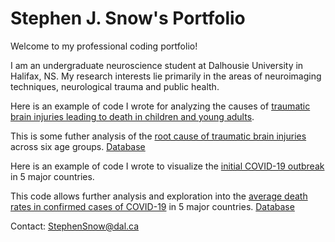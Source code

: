 # Stephen J. Snow's Portfolio
Welcome to my professional coding portfolio!

I am an undergraduate neuroscience student at Dalhousie University in Halifax, NS. My research interests lie primarily in the areas of neuroimaging techniques, neurological trauma and public health.


Here is an example of code I wrote for analyzing the causes of [traumatic brain injuries leading to death in children and young adults](2020-10-29-230913.ipynb).

This is some futher analysis of the [root cause of traumatic brain injuries]() across six age groups. [Database](https://www.kaggle.com/jessemostipak/traumatic-brain-injury-tbi)


Here is an example of code I wrote to visualize the [initial COVID-19 outbreak](Covid1.ipynb) in 5 major countries.

This code allows further analysis and exploration into the [average death rates in confirmed cases of COVID-19](Covid2.ipynb) in 5 major countries. [Database](https://www.kaggle.com/ashudata/covid19dataset)  




Contact:
[StephenSnow@dal.ca](mailto:stephensnow@dal.ca)
